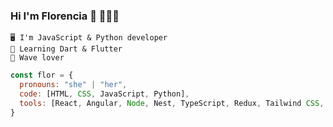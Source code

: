 ### Hi I'm Florencia 👋 👩🏻‍💻
    🖥️ I'm JavaScript & Python developer
    📱 Learning Dart & Flutter
    🌊 Wave lover
    
```js
const flor = {
  pronouns: "she" | "her",
  code: [HTML, CSS, JavaScript, Python],
  tools: [React, Angular, Node, Nest, TypeScript, Redux, Tailwind CSS, Styled-Components, Material UI],
}
```
